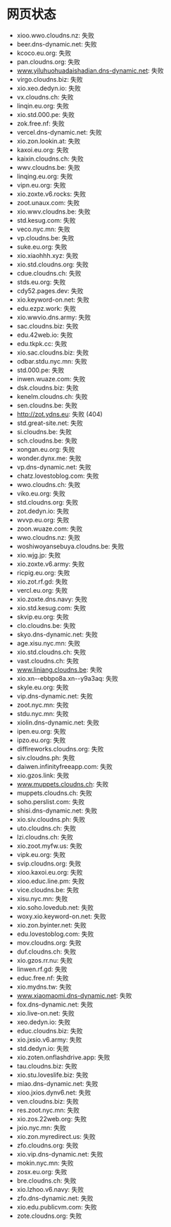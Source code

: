 # 网页状态
- xioo.wwo.cloudns.nz: 失败
- beer.dns-dynamic.net: 失败
- kcoco.eu.org: 失败
- pan.cloudns.org: 失败
- www.yiluhuohuadaishadian.dns-dynamic.net: 失败
- virgo.cloudns.biz: 失败
- xio.xeo.dedyn.io: 失败
- vx.cloudns.ch: 失败
- linqin.eu.org: 失败
- xio.std.000.pe: 失败
- zok.free.nf: 失败
- vercel.dns-dynamic.net: 失败
- xio.zon.lookin.at: 失败
- kaxoi.eu.org: 失败
- kaixin.cloudns.ch: 失败
- wwv.cloudns.be: 失败
- linqing.eu.org: 失败
- vipn.eu.org: 失败
- xio.zoxte.v6.rocks: 失败
- zoot.unaux.com: 失败
- xio.wwv.cloudns.be: 失败
- std.kesug.com: 失败
- veco.nyc.mn: 失败
- vp.cloudns.be: 失败
- suke.eu.org: 失败
- xio.xiaohhh.xyz: 失败
- xio.std.cloudns.org: 失败
- cdue.cloudns.ch: 失败
- stds.eu.org: 失败
- cdy52.pages.dev: 失败
- xio.keyword-on.net: 失败
- edu.ezpz.work: 失败
- xio.wwvio.dns.army: 失败
- sac.cloudns.biz: 失败
- edu.42web.io: 失败
- edu.tkpk.cc: 失败
- xio.sac.cloudns.biz: 失败
- odbar.stdu.nyc.mn: 失败
- std.000.pe: 失败
- inwen.wuaze.com: 失败
- dsk.cloudns.biz: 失败
- kenelm.cloudns.ch: 失败
- sen.cloudns.be: 失败
- http://zot.ydns.eu: 失败 (404)
- std.great-site.net: 失败
- si.cloudns.be: 失败
- sch.cloudns.be: 失败
- xongan.eu.org: 失败
- wonder.dynx.me: 失败
- vp.dns-dynamic.net: 失败
- chatz.lovestoblog.com: 失败
- wwo.cloudns.ch: 失败
- viko.eu.org: 失败
- std.cloudns.org: 失败
- zot.dedyn.io: 失败
- wvvp.eu.org: 失败
- zoon.wuaze.com: 失败
- wwo.cloudns.nz: 失败
- woshiwoyansebuya.cloudns.be: 失败
- xio.wjg.jp: 失败
- xio.zoxte.v6.army: 失败
- ricpig.eu.org: 失败
- xio.zot.rf.gd: 失败
- vercl.eu.org: 失败
- xio.zoxte.dns.navy: 失败
- xio.std.kesug.com: 失败
- skvip.eu.org: 失败
- clo.cloudns.be: 失败
- skyo.dns-dynamic.net: 失败
- age.xisu.nyc.mn: 失败
- xio.std.cloudns.ch: 失败
- vast.cloudns.ch: 失败
- www.liniang.cloudns.be: 失败
- xio.xn--ebbpo8a.xn--y9a3aq: 失败
- skyle.eu.org: 失败
- vip.dns-dynamic.net: 失败
- zoot.nyc.mn: 失败
- stdu.nyc.mn: 失败
- xiolin.dns-dynamic.net: 失败
- ipen.eu.org: 失败
- ipzo.eu.org: 失败
- diffireworks.cloudns.org: 失败
- siv.cloudns.ph: 失败
- daiwen.infinityfreeapp.com: 失败
- xio.gzos.link: 失败
- www.muppets.cloudns.ch: 失败
- muppets.cloudns.ch: 失败
- soho.perslist.com: 失败
- shisi.dns-dynamic.net: 失败
- xio.siv.cloudns.ph: 失败
- uto.cloudns.ch: 失败
- lzi.cloudns.ch: 失败
- xio.zoot.myfw.us: 失败
- vipk.eu.org: 失败
- svip.cloudns.org: 失败
- xioo.kaxoi.eu.org: 失败
- xioo.educ.line.pm: 失败
- vice.cloudns.be: 失败
- xisu.nyc.mn: 失败
- xio.soho.lovedub.net: 失败
- woxy.xio.keyword-on.net: 失败
- xio.zon.byinter.net: 失败
- edu.lovestoblog.com: 失败
- mov.cloudns.org: 失败
- duf.cloudns.ch: 失败
- xio.gzos.rr.nu: 失败
- linwen.rf.gd: 失败
- educ.free.nf: 失败
- xio.mydns.tw: 失败
- www.xiaomaomi.dns-dynamic.net: 失败
- fox.dns-dynamic.net: 失败
- xio.live-on.net: 失败
- xeo.dedyn.io: 失败
- educ.cloudns.biz: 失败
- xio.jxsio.v6.army: 失败
- std.dedyn.io: 失败
- xio.zoten.onflashdrive.app: 失败
- tau.cloudns.biz: 失败
- xio.stu.loveslife.biz: 失败
- miao.dns-dynamic.net: 失败
- xioo.jxios.dynv6.net: 失败
- ven.cloudns.biz: 失败
- res.zoot.nyc.mn: 失败
- xio.zos.22web.org: 失败
- jxio.nyc.mn: 失败
- xio.zon.myredirect.us: 失败
- zfo.cloudns.org: 失败
- xio.vip.dns-dynamic.net: 失败
- mokin.nyc.mn: 失败
- zosx.eu.org: 失败
- bre.cloudns.ch: 失败
- xio.lzhoo.v6.navy: 失败
- zfo.dns-dynamic.net: 失败
- xio.edu.publicvm.com: 失败
- zote.cloudns.org: 失败
